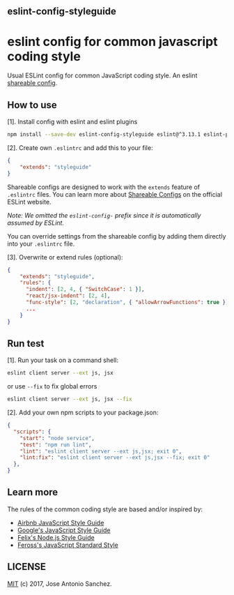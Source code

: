 eslint-config-styleguide
----------
# eslint config for common javascript coding style

Usual ESLint config for common JavaScript coding style. An eslint [shareable config](http://eslint.org/docs/developer-guide/shareable-configs).


## How to use

[1]. Install config with eslint and eslint plugins

```sh
npm install --save-dev eslint-config-styleguide eslint@^3.13.1 eslint-plugin-promise eslint-plugin-fetch eslint-plugin-import eslint-plugin-no-require-lodash eslint-plugin-prefer-spread eslint-plugin-react eslint-plugin-more
```


[2]. Create own `.eslintrc` and add this to your file:

```json
{
    "extends": "styleguide"
}
```


Shareable configs are designed to work with the `extends` feature of `.eslintrc` files. You can learn more about [Shareable Configs](http://eslint.org/docs/developer-guide/shareable-configs) on the official ESLint website.


*Note: We omitted the `eslint-config-` prefix since it is automatically assumed by ESLint.*

You can override settings from the shareable config by adding them directly into your `.eslintrc` file.

[3]. Overwrite or extend rules (optional):

```json
{
    "extends": "styleguide",
    "rules": {
      "indent": [2, 4, { "SwitchCase": 1 }],
      "react/jsx-indent": [2, 4],
      "func-style": [2, "declaration", { "allowArrowFunctions": true }],
      ...
    }
}
```


## Run test

[1]. Run your task on a command shell:

```sh
eslint client server --ext js, jsx
```

or use `--fix` to fix global errors

```sh
eslint client server --ext js, jsx --fix
```

[2]. Add your own npm scripts to your package.json:

```json
{
  "scripts": {
    "start": "node service",
    "test": "npm run lint",
    "lint": "eslint client server --ext js,jsx; exit 0",
    "lint:fix": "eslint client server --ext js,jsx --fix; exit 0"
  },
}
```


## Learn more

The rules of the common coding style are based and/or inspired by:

 * [Airbnb JavaScript Style Guide](https://github.com/airbnb/javascript)
 * [Google's JavaScript Style Guide](https://google.github.io/styleguide/javascriptguide.xml)
 * [Felix's Node.js Style Guide](https://github.com/felixge/node-style-guide)
 * [Feross's JavaScript Standard Style](http://standardjs.com)


## LICENSE

[MIT](https://github.com/jasancheg/eslint-config-styleguide/blob/master/LICENSE) (c) 2017, Jose Antonio Sanchez.
